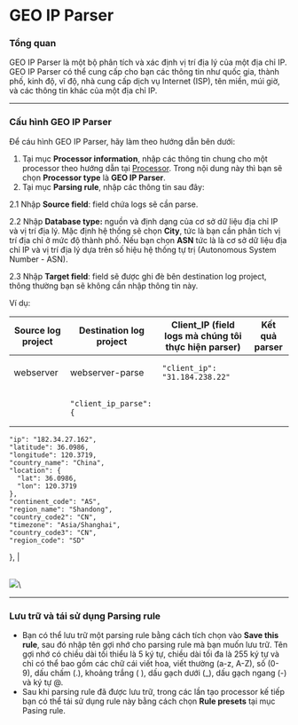 # GEO IP Parser

### Tổng quan

GEO IP Parser là một bộ phân tích và xác định vị trí địa lý của một địa chỉ IP. GEO IP Parser có thể cung cấp cho bạn các thông tin như quốc gia, thành phố, kinh độ, vĩ độ, nhà cung cấp dịch vụ Internet (ISP), tên miền, múi giờ, và các thông tin khác của một địa chỉ IP.

***

### Cấu hình GEO IP Parser

Để cáu hình GEO IP Parser, hãy làm theo hướng dẫn bên dưới:&#x20;

1. Tại mục **Processor information**, nhập các thông tin chung cho một processor theo hướng dẫn tại [Processor](https://docs.vngcloud.vn/display/VPV/Processor). Trong nội dung này thì bạn sẽ chọn **Processor type** là **GEO IP Parser**.
2. Tại mục **Parsing rule**, nhập các thông tin sau đây:

2.1 Nhập **Source field**: field chứa logs sẽ cần parse.

2.2 Nhập **Database type:** nguồn và định dạng của cơ sở dữ liệu địa chỉ IP và vị trí địa lý. Mặc định hệ thống sẽ chọn **City**, tức là bạn cần phân tích vị trí địa chỉ ở mức độ thành phố. Nếu bạn chọn **ASN** tức là là cơ sở dữ liệu địa chỉ IP và vị trí địa lý dựa trên số hiệu hệ thống tự trị (Autonomous System Number - ASN).

2.3 Nhập **Target field**: field sẽ được ghi đè bên destination log project, thông thường bạn sẽ không cần nhập thông tin này.

Ví dụ:&#x20;

| Source log project | Destination log project | Client\_IP (field logs mà chúng tôi thực hiện parser) | Kết quả parser                                                                                                                                                                                                                                                                                                                                                                                                |
| ------------------ | ----------------------- | ----------------------------------------------------- | ------------------------------------------------------------------------------------------------------------------------------------------------------------------------------------------------------------------------------------------------------------------------------------------------------------------------------------------------------------------------------------------------------------- |
| webserver          | webserver-parse         | <pre><code>"client_ip": "31.184.238.22"
</code></pre> | <pre><code>"client_ip_parse": {
    "ip": "182.34.27.162",
    "latitude": 36.0986,
    "longitude": 120.3719,
    "country_name": "China",
    "location": {
      "lat": 36.0986,
      "lon": 120.3719
    },
    "continent_code": "AS",
    "region_name": "Shandong",
    "country_code2": "CN",
    "timezone": "Asia/Shanghai",
    "country_code3": "CN",
    "region_code": "SD"
  },
</code></pre> |

\
![](http://docs.vngcloud.vn/download/attachments/59802012/image2023-8-2\_14-35-57.png?version=1\&modificationDate=1690961758000\&api=v2)\


***

### Lưu trữ và tái sử dụng Parsing rule

* Bạn có thể lưu trữ một parsing rule bằng cách tích chọn vào **Save this rule**, sau đó nhập tên gợi nhớ cho parsing rule mà bạn muốn lưu trữ. Tên gợi nhớ có chiều dài tối thiểu là 5 ký tự, chiều dài tối đa là 255 ký tự và chỉ có thể bao gồm các chữ cái viết hoa, viết thường (a-z, A-Z), số (0-9), dấu chấm (.), khoảng trắng ( ), dấu gạch dưới (\_), dấu gạch ngang (-) và ký tự @.
* Sau khi parsing rule đã được lưu trữ, trong các lần tạo processor kế tiếp bạn có thể tái sử dụng rule này bằng cách chọn **Rule presets** tại mục Pasing rule.&#x20;
